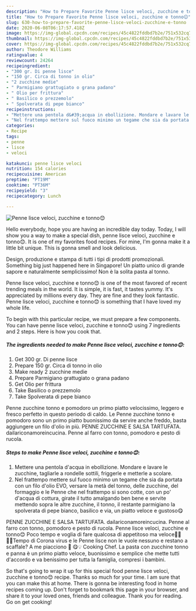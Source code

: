 ```yaml
---
description: "How to Prepare Favorite Penne lisce veloci, zucchine e tonno😊"
title: "How to Prepare Favorite Penne lisce veloci, zucchine e tonno😊"
slug: 630-how-to-prepare-favorite-penne-lisce-veloci-zucchine-e-tonno
date: 2020-06-08T06:17:57.418Z
image: https://img-global.cpcdn.com/recipes/45c4822fddbd7b2e/751x532cq70/penne-lisce-veloci-zucchine-e-tonno😊-recipe-main-photo.jpg
thumbnail: https://img-global.cpcdn.com/recipes/45c4822fddbd7b2e/751x532cq70/penne-lisce-veloci-zucchine-e-tonno😊-recipe-main-photo.jpg
cover: https://img-global.cpcdn.com/recipes/45c4822fddbd7b2e/751x532cq70/penne-lisce-veloci-zucchine-e-tonno😊-recipe-main-photo.jpg
author: Theodore Williams
ratingvalue: 4
reviewcount: 24264
recipeingredient:
- "300 gr. Di penne lisce"
- "150 gr. Circa di tonno in olio"
- "2 zucchine medie"
- " Parmigiano grattugiato o grana padano"
- " Olio per frittura"
- " Basilico o prezzemolo"
- " Spolverata di pepe bianco"
recipeinstructions:
- "Mettere una pentola d&#39;acqua in ebollizione. Mondare e lavare le zucchine, tagliarle a rondelle sottili, friggerle e metterle a scolare."
- "Nel frattempo mettere sul fuoco minimo un tegame che sia da portata con un filo d&#39;olio EVO, versare la metà del tonno, delle zucchine, del formaggio e le Penne che nel frattempo si sono cotte, con un po&#39; d&#39;acqua di cottura, girate il tutto amalgando ben bene e servite mettendo sopra le altre zucchine, il tonno, il restante parmigiano la spolverata di pepe bianco, basilico e via, un piatto veloce e gustoso😋"
categories:
- Recipe
tags:
- penne
- lisce
- veloci

katakunci: penne lisce veloci 
nutrition: 154 calories
recipecuisine: American
preptime: "PT19M"
cooktime: "PT36M"
recipeyield: "3"
recipecategory: Lunch

---
```



![Penne lisce veloci, zucchine e tonno😊](https://img-global.cpcdn.com/recipes/45c4822fddbd7b2e/751x532cq70/penne-lisce-veloci-zucchine-e-tonno😊-recipe-main-photo.jpg)

Hello everybody, hope you are having an incredible day today. Today, I will show you a way to make a special dish, penne lisce veloci, zucchine e tonno😊. It is one of my favorites food recipes. For mine, I'm gonna make it a little bit unique. This is gonna smell and look delicious.

Design, produzione e stampa di tutti i tipi di prodotti promozionali. Something big just happened here in Singapore! Un piatto unico di grande sapore e naturalmente semplicissimo! Non è la solita pasta al tonno.

Penne lisce veloci, zucchine e tonno😊 is one of the most favored of recent trending meals in the world. It is simple, it is fast, it tastes yummy. It's appreciated by millions every day. They are fine and they look fantastic. Penne lisce veloci, zucchine e tonno😊 is something that I have loved my whole life.


To begin with this particular recipe, we must prepare a few components. You can have penne lisce veloci, zucchine e tonno😊 using 7 ingredients and 2 steps. Here is how you cook that.

<!--inarticleads1-->

##### The ingredients needed to make Penne lisce veloci, zucchine e tonno😊:

1. Get 300 gr. Di penne lisce
1. Prepare 150 gr. Circa di tonno in olio
1. Make ready 2 zucchine medie
1. Prepare  Parmigiano grattugiato o grana padano
1. Get  Olio per frittura
1. Take  Basilico o prezzemolo
1. Take  Spolverata di pepe bianco


Penne zucchine tonno e pomodoro un primo piatto velocissimo, leggero e fresco perfetto in questo periodo di caldo. Le Penne zucchine tonno e pomodoro sono un primo piatto buonissimo da servire anche freddo, basta aggiungere un filo d&#39;olio in più. PENNE ZUCCHINE E SALSA TARTUFATA. dailariconamoreincucina. Penne al farro con tonno, pomodoro e pesto di rucola. 

<!--inarticleads2-->

##### Steps to make Penne lisce veloci, zucchine e tonno😊:

1. Mettere una pentola d&#39;acqua in ebollizione. Mondare e lavare le zucchine, tagliarle a rondelle sottili, friggerle e metterle a scolare.
1. Nel frattempo mettere sul fuoco minimo un tegame che sia da portata con un filo d&#39;olio EVO, versare la metà del tonno, delle zucchine, del formaggio e le Penne che nel frattempo si sono cotte, con un po&#39; d&#39;acqua di cottura, girate il tutto amalgando ben bene e servite mettendo sopra le altre zucchine, il tonno, il restante parmigiano la spolverata di pepe bianco, basilico e via, un piatto veloce e gustoso😋


PENNE ZUCCHINE E SALSA TARTUFATA. dailariconamoreincucina. Penne al farro con tonno, pomodoro e pesto di rucola. Penne lisce veloci, zucchine e tonno😊 Poco tempo e voglia di fare qualcosa di appetitoso ma veloce🏃‍♀️🏃‍♂️Tempo di Corona virus e le Penne lisce non le vuole nessuno e restano a scaffale? A me piacciono 🤩 😋💡 Cooking Chef. La pasta con zucchine tonno e panna è un primo piatto veloce, buonissimo e semplice che mette tutti d&#39;accordo e va benissimo per tutta la famiglia, compresi i bambini. 

So that's going to wrap it up for this special food penne lisce veloci, zucchine e tonno😊 recipe. Thanks so much for your time. I am sure that you can make this at home. There is gonna be interesting food in home recipes coming up. Don't forget to bookmark this page in your browser, and share it to your loved ones, friends and colleague. Thank you for reading. Go on get cooking!
